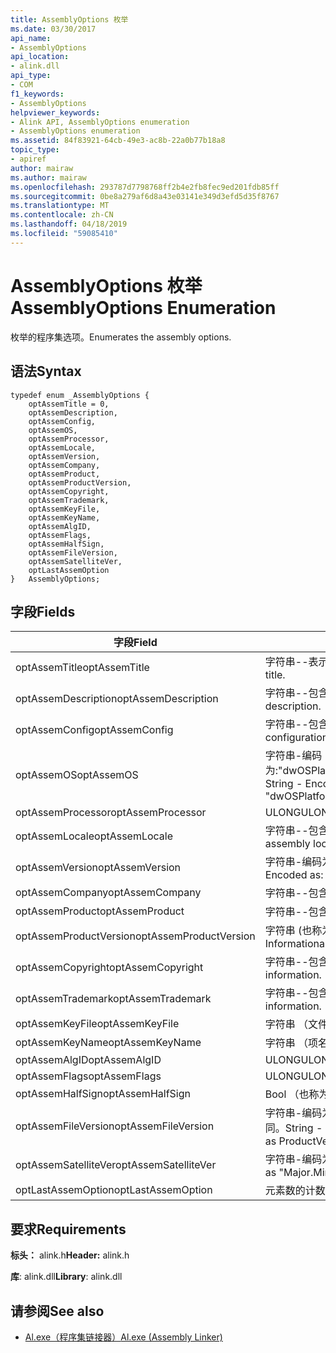 ```yaml
---
title: AssemblyOptions 枚举
ms.date: 03/30/2017
api_name:
- AssemblyOptions
api_location:
- alink.dll
api_type:
- COM
f1_keywords:
- AssemblyOptions
helpviewer_keywords:
- Alink API, AssemblyOptions enumeration
- AssemblyOptions enumeration
ms.assetid: 84f83921-64cb-49e3-ac8b-22a0b77b18a8
topic_type:
- apiref
author: mairaw
ms.author: mairaw
ms.openlocfilehash: 293787d7798768ff2b4e2fb8fec9ed201fdb85ff
ms.sourcegitcommit: 0be8a279af6d8a43e03141e349d3efd5d35f8767
ms.translationtype: MT
ms.contentlocale: zh-CN
ms.lasthandoff: 04/18/2019
ms.locfileid: "59085410"
---
```

# <a name="assemblyoptions-enumeration"></a><span data-ttu-id="88b6e-102">AssemblyOptions 枚举</span><span class="sxs-lookup"><span data-stu-id="88b6e-102">AssemblyOptions Enumeration</span></span>
<span data-ttu-id="88b6e-103">枚举的程序集选项。</span><span class="sxs-lookup"><span data-stu-id="88b6e-103">Enumerates the assembly options.</span></span>  
  
## <a name="syntax"></a><span data-ttu-id="88b6e-104">语法</span><span class="sxs-lookup"><span data-stu-id="88b6e-104">Syntax</span></span>  
  
```  
typedef enum _AssemblyOptions {  
    optAssemTitle = 0,  
    optAssemDescription,  
    optAssemConfig,  
    optAssemOS,  
    optAssemProcessor,  
    optAssemLocale,  
    optAssemVersion,  
    optAssemCompany,  
    optAssemProduct,  
    optAssemProductVersion,  
    optAssemCopyright,  
    optAssemTrademark,  
    optAssemKeyFile,  
    optAssemKeyName,  
    optAssemAlgID,  
    optAssemFlags,  
    optAssemHalfSign,  
    optAssemFileVersion,  
    optAssemSatelliteVer,  
    optLastAssemOption  
}   AssemblyOptions;  
```  
  
## <a name="fields"></a><span data-ttu-id="88b6e-105">字段</span><span class="sxs-lookup"><span data-stu-id="88b6e-105">Fields</span></span>  
  
|<span data-ttu-id="88b6e-106">字段</span><span class="sxs-lookup"><span data-stu-id="88b6e-106">Field</span></span>|<span data-ttu-id="88b6e-107">描述</span><span class="sxs-lookup"><span data-stu-id="88b6e-107">Description</span></span>|  
|-----------|-----------------|  
|<span data-ttu-id="88b6e-108">optAssemTitle</span><span class="sxs-lookup"><span data-stu-id="88b6e-108">optAssemTitle</span></span>|<span data-ttu-id="88b6e-109">字符串--表示程序集标题。</span><span class="sxs-lookup"><span data-stu-id="88b6e-109">String - Represents the assembly title.</span></span>|  
|<span data-ttu-id="88b6e-110">optAssemDescription</span><span class="sxs-lookup"><span data-stu-id="88b6e-110">optAssemDescription</span></span>|<span data-ttu-id="88b6e-111">字符串--包含程序集说明。</span><span class="sxs-lookup"><span data-stu-id="88b6e-111">String - Contains the assembly description.</span></span>|  
|<span data-ttu-id="88b6e-112">optAssemConfig</span><span class="sxs-lookup"><span data-stu-id="88b6e-112">optAssemConfig</span></span>|<span data-ttu-id="88b6e-113">字符串--包含程序集配置。</span><span class="sxs-lookup"><span data-stu-id="88b6e-113">String - Contains the assembly configuration.</span></span>|  
|<span data-ttu-id="88b6e-114">optAssemOS</span><span class="sxs-lookup"><span data-stu-id="88b6e-114">optAssemOS</span></span>|<span data-ttu-id="88b6e-115">字符串-编码为:"dwOSPlatformId.dwOSMajorVersion.dwOSMinorVersion"。</span><span class="sxs-lookup"><span data-stu-id="88b6e-115">String - Encoded as: "dwOSPlatformId.dwOSMajorVersion.dwOSMinorVersion".</span></span>|  
|<span data-ttu-id="88b6e-116">optAssemProcessor</span><span class="sxs-lookup"><span data-stu-id="88b6e-116">optAssemProcessor</span></span>|<span data-ttu-id="88b6e-117">ULONG</span><span class="sxs-lookup"><span data-stu-id="88b6e-117">ULONG</span></span>|  
|<span data-ttu-id="88b6e-118">optAssemLocale</span><span class="sxs-lookup"><span data-stu-id="88b6e-118">optAssemLocale</span></span>|<span data-ttu-id="88b6e-119">字符串--包含程序集的区域设置。</span><span class="sxs-lookup"><span data-stu-id="88b6e-119">String - Contains the assembly locale.</span></span>|  
|<span data-ttu-id="88b6e-120">optAssemVersion</span><span class="sxs-lookup"><span data-stu-id="88b6e-120">optAssemVersion</span></span>|<span data-ttu-id="88b6e-121">字符串-编码为："Major.Minor.Build.Revision"。</span><span class="sxs-lookup"><span data-stu-id="88b6e-121">String - Encoded as: "Major.Minor.Build.Revision".</span></span>|  
|<span data-ttu-id="88b6e-122">optAssemCompany</span><span class="sxs-lookup"><span data-stu-id="88b6e-122">optAssemCompany</span></span>|<span data-ttu-id="88b6e-123">字符串--包含公司。</span><span class="sxs-lookup"><span data-stu-id="88b6e-123">String - Contains the company.</span></span>|  
|<span data-ttu-id="88b6e-124">optAssemProduct</span><span class="sxs-lookup"><span data-stu-id="88b6e-124">optAssemProduct</span></span>|<span data-ttu-id="88b6e-125">字符串--包含产品名称。</span><span class="sxs-lookup"><span data-stu-id="88b6e-125">String - Contains the product name.</span></span>|  
|<span data-ttu-id="88b6e-126">optAssemProductVersion</span><span class="sxs-lookup"><span data-stu-id="88b6e-126">optAssemProductVersion</span></span>|<span data-ttu-id="88b6e-127">字符串 (也称为 InformationalVersion)。</span><span class="sxs-lookup"><span data-stu-id="88b6e-127">String (also known as InformationalVersion).</span></span>|  
|<span data-ttu-id="88b6e-128">optAssemCopyright</span><span class="sxs-lookup"><span data-stu-id="88b6e-128">optAssemCopyright</span></span>|<span data-ttu-id="88b6e-129">字符串--包含的版权信息。</span><span class="sxs-lookup"><span data-stu-id="88b6e-129">String - Contains the copyright information.</span></span>|  
|<span data-ttu-id="88b6e-130">optAssemTrademark</span><span class="sxs-lookup"><span data-stu-id="88b6e-130">optAssemTrademark</span></span>|<span data-ttu-id="88b6e-131">字符串--包含商标信息。</span><span class="sxs-lookup"><span data-stu-id="88b6e-131">String - Contains the trademark information.</span></span>|  
|<span data-ttu-id="88b6e-132">optAssemKeyFile</span><span class="sxs-lookup"><span data-stu-id="88b6e-132">optAssemKeyFile</span></span>|<span data-ttu-id="88b6e-133">字符串 （文件名）。</span><span class="sxs-lookup"><span data-stu-id="88b6e-133">String (file name).</span></span>|  
|<span data-ttu-id="88b6e-134">optAssemKeyName</span><span class="sxs-lookup"><span data-stu-id="88b6e-134">optAssemKeyName</span></span>|<span data-ttu-id="88b6e-135">字符串 （项名）。</span><span class="sxs-lookup"><span data-stu-id="88b6e-135">String (The key name).</span></span>|  
|<span data-ttu-id="88b6e-136">optAssemAlgID</span><span class="sxs-lookup"><span data-stu-id="88b6e-136">optAssemAlgID</span></span>|<span data-ttu-id="88b6e-137">ULONG</span><span class="sxs-lookup"><span data-stu-id="88b6e-137">ULONG</span></span>|  
|<span data-ttu-id="88b6e-138">optAssemFlags</span><span class="sxs-lookup"><span data-stu-id="88b6e-138">optAssemFlags</span></span>|<span data-ttu-id="88b6e-139">ULONG</span><span class="sxs-lookup"><span data-stu-id="88b6e-139">ULONG</span></span>|  
|<span data-ttu-id="88b6e-140">optAssemHalfSign</span><span class="sxs-lookup"><span data-stu-id="88b6e-140">optAssemHalfSign</span></span>|<span data-ttu-id="88b6e-141">Bool （也称为 DelaySign）。</span><span class="sxs-lookup"><span data-stu-id="88b6e-141">Bool (Also known as DelaySign).</span></span>|  
|<span data-ttu-id="88b6e-142">optAssemFileVersion</span><span class="sxs-lookup"><span data-stu-id="88b6e-142">optAssemFileVersion</span></span>|<span data-ttu-id="88b6e-143">字符串-编码为"Major.Minor.Build.Revision"-ProductVersion 相同。</span><span class="sxs-lookup"><span data-stu-id="88b6e-143">String - Encoded as "Major.Minor.Build.Revision"--same as ProductVersion.</span></span>|  
|<span data-ttu-id="88b6e-144">optAssemSatelliteVer</span><span class="sxs-lookup"><span data-stu-id="88b6e-144">optAssemSatelliteVer</span></span>|<span data-ttu-id="88b6e-145">字符串-编码为"Major.Minor.Build.Revision"。</span><span class="sxs-lookup"><span data-stu-id="88b6e-145">String - Encoded as "Major.Minor.Build.Revision".</span></span>|  
|<span data-ttu-id="88b6e-146">optLastAssemOption</span><span class="sxs-lookup"><span data-stu-id="88b6e-146">optLastAssemOption</span></span>|<span data-ttu-id="88b6e-147">元素数的计数器。</span><span class="sxs-lookup"><span data-stu-id="88b6e-147">A counter of the number of elements.</span></span>|  
  
## <a name="requirements"></a><span data-ttu-id="88b6e-148">要求</span><span class="sxs-lookup"><span data-stu-id="88b6e-148">Requirements</span></span>  
 <span data-ttu-id="88b6e-149">**标头：** alink.h</span><span class="sxs-lookup"><span data-stu-id="88b6e-149">**Header:** alink.h</span></span>  
  
 <span data-ttu-id="88b6e-150">**库**: alink.dll</span><span class="sxs-lookup"><span data-stu-id="88b6e-150">**Library**: alink.dll</span></span>  
  
## <a name="see-also"></a><span data-ttu-id="88b6e-151">请参阅</span><span class="sxs-lookup"><span data-stu-id="88b6e-151">See also</span></span>

- [<span data-ttu-id="88b6e-152">Al.exe（程序集链接器）</span><span class="sxs-lookup"><span data-stu-id="88b6e-152">Al.exe (Assembly Linker)</span></span>](../../../../docs/framework/tools/al-exe-assembly-linker.md)
